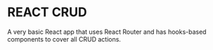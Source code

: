 # REACT CRUD

A very basic React app that uses React Router and has hooks-based components to cover all CRUD actions.
